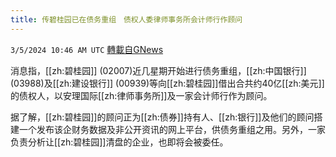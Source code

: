 ```yaml
---
title: 传碧桂园已在债务重组　债权人委律师事务所会计师行作顾问
---
```

`3/5/2024 10:46 AM UTC` [轉載自GNews](https://gnews.org/articles/2366804)

消息指，[[zh:碧桂园]] (02007)近几星期开始进行债务重组，[[zh:中国银行]] (03988)及[[zh:建设银行]] (00939)等向[[zh:碧桂园]]借出合共约40亿[[zh:美元]]的债权人，以安理国际[[zh:律师事务所]]及一家会计师行作为顾问。

据了解，[[zh:碧桂园]]的顾问正为[[zh:债券]]持有人、[[zh:银行]]及他们的顾问搭建一个发布该企财务数据及非公开资讯的网上平台，供债务重组之用。另外，一家负责分析让[[zh:碧桂园]]清盘的企业，也即将会被委任。
